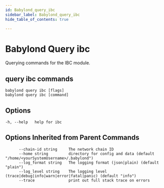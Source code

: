 ```yaml
---
id: Babylond_query_ibc
sidebar_label: Babylond_query_ibc
hide_table_of_contents: true

---
```


# Babylond Query ibc
Querying commands for the IBC module.
## query ibc commands
```
babylond query ibc [flags]
babylond query ibc [command]
```
## Options
```
-h, --help   help for ibc
```
## Options Inherited from Parent Commands
```
      --chain-id string     The network chain ID
      --home string         directory for config and data (default "/home/<yourSystemUsername>/.babylond")
      --log_format string   The logging format (json|plain) (default "plain")
      --log_level string    The logging level (trace|debug|info|warn|error|fatal|panic) (default "info")
      --trace               print out full stack trace on errors
```